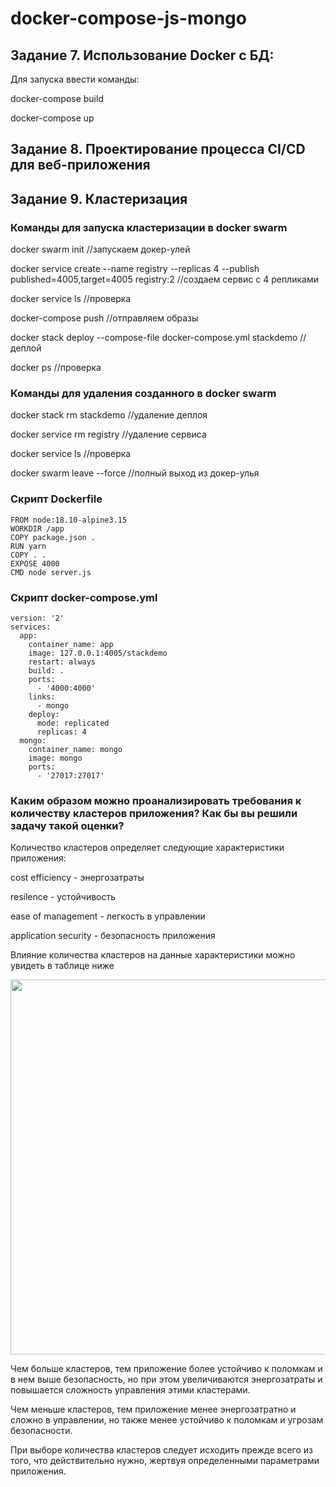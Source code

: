 # docker-compose-js-mongo

## Задание 7. Использование Docker с БД:
 
Для запуска ввести команды: 

docker-compose build

docker-compose up

## Задание 8. Проектирование процесса CI/CD для веб-приложения



## Задание 9. Кластеризация

### Команды для запуска кластеризации в docker swarm

docker swarm init //запускаем докер-улей

docker service create --name registry --replicas 4 --publish published=4005,target=4005 registry:2 //создаем сервис с 4 репликами

docker service ls //проверка

docker-compose push //отправляем образы

docker stack deploy --compose-file docker-compose.yml stackdemo //деплой

docker ps //проверка

### Команды для удаления созданного в docker swarm

docker stack rm stackdemo //удаление деплоя

docker service rm registry //удаление сервиса

docker service ls //проверка

docker swarm leave --force //полный выход из докер-улья

### Скрипт Dockerfile

```
FROM node:18.10-alpine3.15
WORKDIR /app
COPY package.json .
RUN yarn
COPY . .
EXPOSE 4000
CMD node server.js
```

### Скрипт docker-compose.yml

```
version: '2'
services:
  app:
    container_name: app
    image: 127.0.0.1:4005/stackdemo
    restart: always
    build: .
    ports:
      - '4000:4000'
    links:
      - mongo
    deploy:
      mode: replicated
      replicas: 4
  mongo:
    container_name: mongo
    image: mongo
    ports:
      - '27017:27017'
```

### Каким образом можно проанализировать требования к количеству кластеров приложения? Как бы вы решили задачу такой оценки?

Количество кластеров определяет следующие характеристики приложения:

cost efficiency - энергозатраты

resilence - устойчивость

ease of management - легкость в управлении

application security - безопасность приложения

Влияние количества кластеров на данные характеристики можно увидеть в таблице ниже

<img src="https://learnk8s.io/a/eb8d3a97d16f6c490c23fa25f20c7c0f.svg" width="600"/>

Чем больше кластеров, тем приложение более устойчиво к поломкам и в нем выше безопасность, но при этом увеличиваются энергозатраты и повышается сложность управления этими кластерами.

Чем меньше кластеров, тем приложение менее энергозатратно и сложно в управлении, но также менее устойчиво к поломкам и угрозам безопасности.

При выборе количества кластеров следует исходить прежде всего из того, что действительно нужно, жертвуя определенными параметрами приложения.
